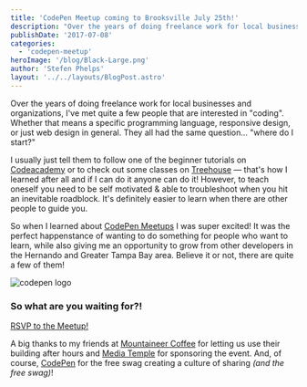 ```yaml
---
title: 'CodePen Meetup coming to Brooksville July 25th!'
description: "Over the years of doing freelance work for local businesses and organizations, I've met quite a few people that are interested in 'coding'. Whether that means a specific programming language, responsive design, or just web design in general. They all had the same question... where do I start?"
publishDate: '2017-07-08'
categories:
  - 'codepen-meetup'
heroImage: '/blog/Black-Large.png'
author: 'Stefen Phelps'
layout: '../../layouts/BlogPost.astro'
---
```


Over the years of doing freelance work for local businesses and organizations, I've met quite a few people that are interested in "coding". Whether that means a specific programming language, responsive design, or just web design in general. They all had the same question... "where do I start?"

I usually just tell them to follow one of the beginner tutorials on [Codeacademy](https://www.codecademy.com/) or to check out some classes on [Treehouse](https://teamtreehouse.com/) — that's how I learned after all and if I can do it anyone can do it! However, to teach oneself you need to be self motivated & able to troubleshoot when you hit an inevitable roadblock. It's definitely easier to learn when there are other people to guide you.

So when I learned about [CodePen Meetups](https://blog.codepen.io/meetups/) I was super excited! It was the perfect happenstance of wanting to do something for people who want to learn, while also giving me an opportunity to grow from other developers in the Hernando and Greater Tampa Bay area. Believe it or not, there are quite a few of them!

![codepen logo](/blog/Button-Black-Large.png)

### So what are you waiting for?!

[RSVP to the Meetup!](https://nvite.com/BrooksvilleCode/qlgnr8)

A big thanks to my friends at [Mountaineer Coffee](https://www.mountaineercoffee.com/) for letting us use their building after hours and [Media Temple](https://mediatemple.net/?utm_source=CodePen&utm_medium=email&utm_campaign=meetup) for sponsoring the event. And, of course, [CodePen](https://codepen.io) for the free swag creating a culture of sharing *(and the free swag)*!

